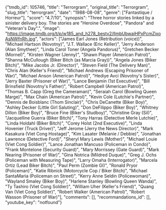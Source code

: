 {"tmdb_id": 105746, "title": "Terrorgram", "original_title": "Terrorgram", "slug_title": "terrorgram", "date": "1988-08-08", "genre": ["Fantastique / Horreur"], "score": "4.7/10", "synopsis": "Three horror stories linked by a sinister delivery boy. The stories are \"Heroine Overdose\", \"Pandora\" and \"Veteran's Day\".", "image": "https://image.tmdb.org/t/p/w185_and_h278_bestv2/llmbUbwaiHPxPcmZixoAsNWfnRh.jpg", "actors": ["James Earl Jones (Retribution (voice))", "Michael Hartson (Novotny)", "J.T. Wallace (Eric Keller)", "Jerry Anderson (Alan Smythee)", "Linda Carol Toner (Angela Pandorus)", "Gretchen Becker (Mornel)", "Kirsten Wagner (Jenny)", "Shawn Player (American Patrol)", "Shanna McCullough (Biker Bitch (as Marcia Gray))", "Angela Jones (Biker Bitch)", "Mike Jacobs Jr. (Director)", "Steven Field (The Delivery Man)", "Chris Alan (Keller's Friend)", "Michael Andrews (Escaping Prisoner of War)", "Michael Anson (American Patrol)", "Hediye Avci (Novotny's Sister)", "Jerry Baxter (Prisoner of War)", "Lance Benjamin (1st Executive)", "Bill Brinsfield (Novotny's Father)", "Robert Campbell (American Patrol)", "Thomas B. Capp (Greg the Cameraman)", "Seraiah Carol (Bowling Queen Marge)", "Max Chain (American Patrol)", "Kevin Cole (Lutchie's Partner)", "Dennis de Boisblanc (Thom Sinclair)", "Chris DeCanette (Biker Boy)", "Ashley Decker (Little Girl Saluting)", "Don DeFilippo (Biker Boy)", "Whitney Dillon (Biker Boy)", "Bruce Fine (Biker's Studboy)", "Christine Gray (Sil)", "Jacquelline Guerra (Biker Bitch)", "Tony Harras (Detective Merle Lutchie)", "Linda Holdahl (Biker Bitch)", "Corey Holst (2nd Executive)", "Linda Hovenier (Truck Driver)", "Jeff Jerome (Jerry the News Director)", "Mark Kasakura (Viet Cong Hostage)", "Kim Lasater (Melanie / Debbie)", "Jonathan Lawrence (Detective Ford)", "Sheryl Mary Lewis (Mother)", "Michael Louie (Viet Cong Soldier)", "Lance Jonathan Mancuso (Policeman in Condo)", "Frank Montelone (Security Guard)", "Mary Morrissey (Gate Guard)", "Mark Nearing (Prisoner of War)", "Gina Notrica (Mildred Duque)", "Greg J. Ochs (Policeman with Measuring Tape)", "Larry Omaha (Interrogator)", "Marcela Ortiz (Lead Biker Bitch)", "Paul Perm (Zombie GI)", "Ronald Pryor (Policeman)", "Katie Ribnick (Motorcycle Cop / Biker Bitch)", "Michael SantaMaria (Policeman on Street)", "Kerry Anne Seldin (Policewoman)", "Wayland Smaley (Biker Boy)", "Harlene Stanley (Bowling Queen Wanda)", "Ty Tashiro (Viet Cong Soldier)", "William Uher (Keller's Friend)", "Quang Van (Viet Cong Soldier)", "Robert Walker (American Patrol)", "Robert Wasson (Prisoner of War)"], "comments": [], "recommandations_id": [], "youtube_key": "notfound"}